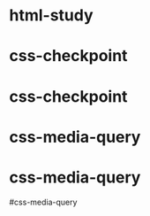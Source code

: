 # html-study
# css-checkpoint
# css-checkpoint
# css-media-query
# css-media-query
#css-media-query
